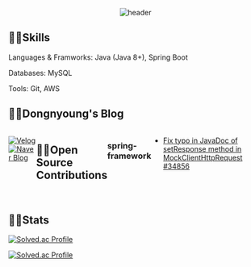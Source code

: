 <div align="center">
  
  ![header](https://capsule-render.vercel.app/api?type=rounded&color=timeGradient&text=Hi%20I'm%20Dongnyoung%20Lee%20&animation=fadeIn&fontSize=40&fontAlignY=50&fontAlign=50&)
</div>

## 👨‍💻Skills
<p>Languages & Framworks: Java (Java 8+), Spring Boot </p>
<p>Databases: MySQL </p>
<p>Tools: Git, AWS </p>

## 👨‍💻Dongnyoung's Blog
<div style="display:flex; flex-direction:row;">

[![Velog](https://img.shields.io/badge/Velog-20c997?style=for-the-badge&logo=Vimeo&logoColor=white)](https://velog.io/@leedo7182)
[![Naver Blog](https://img.shields.io/badge/Naver%20Blog-03C75A?style=for-the-badge&logo=Naver&logoColor=white)](https://blog.naver.com/leedo7182)

## 👨‍💻Open Source Contributions
### spring-framework
- [Fix typo in JavaDoc of setResponse method in MockClientHttpRequest #34856](https://github.com/spring-projects/spring-framework/pull/34856)

</div><br>

## 👨‍💻Stats
<div>
  
  [![Solved.ac Profile](http://mazassumnida.wtf/api/mini/generate_badge?boj=leedo7182)](https://solved.ac/leedo7182)
  
  [![Solved.ac Profile](http://mazassumnida.wtf/api/v2/generate_badge?boj=leedo7182)](https://solved.ac/leedo7182/)
 
</div>


